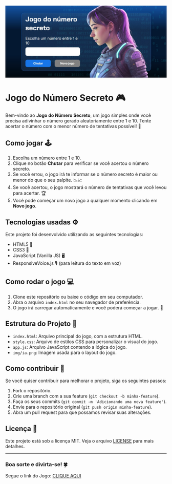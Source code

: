 ![alt text](<pagina jogo numero secreto.jpg>)

# Jogo do Número Secreto 🎮

Bem-vindo ao **Jogo do Número Secreto**, um jogo simples onde você precisa adivinhar o número gerado aleatoriamente entre 1 e 10. Tente acertar o número com o menor número de tentativas possível! 🎯

## Como jogar 🕹️

1. Escolha um número entre 1 e 10.
2. Clique no botão **Chutar** para verificar se você acertou o número secreto.
3. Se você errou, o jogo irá te informar se o número secreto é maior ou menor do que o seu palpite. 📉📈
4. Se você acertou, o jogo mostrará o número de tentativas que você levou para acertar. 🏆
5. Você pode começar um novo jogo a qualquer momento clicando em **Novo jogo**.

## Tecnologias usadas ⚙️

Este projeto foi desenvolvido utilizando as seguintes tecnologias:

- HTML5 📝
- CSS3 🎨
- JavaScript (Vanilla JS) 🖥️
- ResponsiveVoice.js 🎙️ (para leitura do texto em voz)

## Como rodar o jogo 💻

1. Clone este repositório ou baixe o código em seu computador.
2. Abra o arquivo `index.html` no seu navegador de preferência.
3. O jogo irá carregar automaticamente e você poderá começar a jogar. 🚀

## Estrutura do Projeto 📂

- `index.html`: Arquivo principal do jogo, com a estrutura HTML.
- `style.css`: Arquivo de estilos CSS para personalizar o visual do jogo.
- `app.js`: Arquivo JavaScript contendo a lógica do jogo.
- `img/ia.png`: Imagem usada para o layout do jogo.

## Como contribuir 🤝

Se você quiser contribuir para melhorar o projeto, siga os seguintes passos:

1. Fork o repositório.
2. Crie uma branch com a sua feature (`git checkout -b minha-feature`).
3. Faça os seus commits (`git commit -m 'Adicionando uma nova feature'`).
4. Envie para o repositório original (`git push origin minha-feature`).
5. Abra um pull request para que possamos revisar suas alterações.

## Licença 📄

Este projeto está sob a licença MIT. Veja o arquivo [LICENSE](LICENSE) para mais detalhes.

---

### Boa sorte e divirta-se! 🍀

Segue o link do Jogo: [CLIQUE AQUI](https://rafaelflorentinobarbosa.github.io/jogo-do-numero-secreto/)